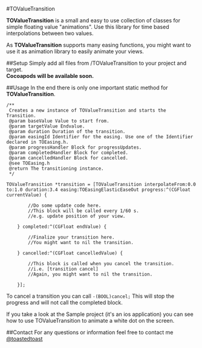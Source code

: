 #TOValueTransition

**TOValueTransition** is a small and easy to use collection of classes for simple floating value "animations".
Use this library for time based interpolations between two values.

As **TOValueTransition** supports many easing functions, you might want to use it as animation library to easily animate your views.

##Setup
Simply add all files from /TOValueTransition to your project and target.  
**Cocoapods will be available soon.**

##Usage
In the end there is only one important static method for **TOValueTransition**.  

    /**
     Creates a new instance of TOValueTransition and starts the Transition.
     @param baseValue Value to start from.
     @param targetValue Endvalue.
     @param duration Duration of the transition.
     @param easingId Identifier for the easing. Use one of the Identifier declared in TOEasing.h.
     @param progressHandler Block for progressUpdates.
     @param completedHandler Block for completed.
     @param cancelledHandler Block for cancelled.
     @see TOEasing.h
     @return The transitioning instance.
     */

    TOValueTransition *transition = [TOValueTransition interpolateFrom:0.0 to:1.0 duration:3.4 easing:TOEasingElasticEaseOut progress:^(CGFloat currentValue) {
            
            //Do some update code here. 
            //This block will be called every 1/60 s.
            //e.g. update position of your view.
            
        } completed:^(CGFloat endValue) {
            
            //Finalize your transition here.
            //You might want to nil the transition.
            
        } cancelled:^(CGFloat cancelledValue) {
            
            //This block is called when you cancel the transition.
            //i.e. [transition cancel]
            //Again, you might want to nil the transition.
            
        }];


To cancel a transition you can call `-(BOOL)cancel;` This will stop the progress and will not call the completed block.

If you take a look at the Sample project (it's an ios application) you can see how to use TOValueTransition to animate a white dot on the screen.

##Contact
For any questions or information feel free to contact me  [@toastedtoast](http://www.twitter.com/toastedtoast)
